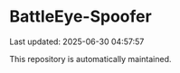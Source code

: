 # BattleEye-Spoofer

Last updated: 2025-06-30 04:57:57

This repository is automatically maintained.
